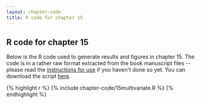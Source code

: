 ```yaml
---
layout: chapter-code
title: R code for chapter 15
---
```


## R code for chapter 15
Below is the R code used to generate results and figures in chapter 15.
The code is in a rather raw format extracted from the book manuscript files -- please read the [instructions for use](instructions.html) if you haven't done so yet.
You can download the script <a href='https://raw.githubusercontent.com/spatstat/book/gh-pages/_includes/chapter-code/15multivariate.R' target=_blank>here</a>.

{% highlight r %}
{% include chapter-code/15multivariate.R %}
{% endhighlight %}
